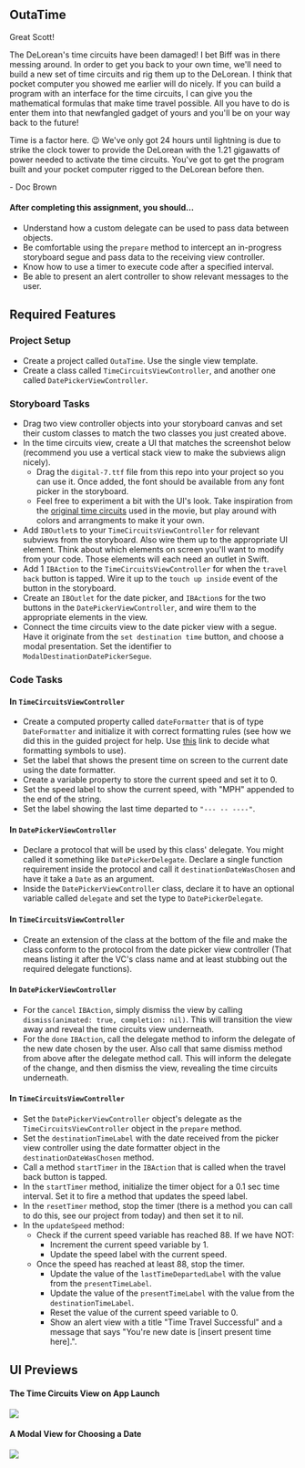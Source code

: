 ## OutaTime

Great Scott!

The DeLorean's time circuits have been damaged! I bet Biff was in there messing around. In order to get you back to your own time, we'll need to build a new set of time circuits and rig them up to the DeLorean. I think that pocket computer you showed me earlier will do nicely. If you can build a program with an interface for the time circuits, I can give you the mathematical formulas that make time travel possible. All you have to do is enter them into that newfangled gadget of yours and you'll be on your way back to the future!

Time is a factor here. 😉 We've only got 24 hours until lightning is due to strike the clock tower to provide the DeLorean with the 1.21 gigawatts of power needed to activate the time circuits. You've got to get the program built and your pocket computer rigged to the DeLorean before then.

\- Doc Brown

#### After completing this assignment, you should…

* Understand how a custom delegate can be used to pass data between objects.
* Be comfortable using the `prepare` method to intercept an in-progress storyboard segue and pass data to the receiving view controller.
* Know how to use a timer to execute code after a specified interval.
* Be able to present an alert controller to show relevant messages to the user.

## Required Features

### Project Setup
* Create a project called `OutaTime`. Use the single view template.
* Create a class called `TimeCircuitsViewController`, and another one called `DatePickerViewController`.

### Storyboard Tasks
* Drag two view controller objects into your storyboard canvas and set their custom classes to match the two classes you just created above.
* In the time circuits view, create a UI that matches the screenshot below (recommend you use a vertical stack view to make the subviews align nicely).
	* Drag the `digital-7.ttf` file from this repo into your project so you can use it. Once added, the font should be available from any font picker in the storyboard.
	* Feel free to experiment a bit with the UI's look. Take inspiration from the [original time circuits](http://www.int33h.com/test/tc/img/tc.jpg) used in the movie, but play around with colors and arrangments to make it your own.
* Add `IBOutlet`s to your `TimeCircuitsViewController` for relevant subviews from the storyboard. Also wire them up to the appropriate UI element. Think about which elements on screen you'll want to modify from your code. Those elements will each need an outlet in Swift.
* Add 1 `IBAction` to the `TimeCircuitsViewController` for when the `travel back` button is tapped. Wire it up to the `touch up inside` event of the button in the storyboard.
* Create an `IBOutlet` for the date picker, and `IBAction`s for the two buttons in the `DatePickerViewController`, and wire them to the appropriate elements in the view.
* Connect the time circuits view to the date picker view with a segue. Have it originate from the `set destination time` button, and choose a modal presentation. Set the identifier to `ModalDestinationDatePickerSegue`.

### Code Tasks
#### In `TimeCircuitsViewController`
* Create a computed property called `dateFormatter` that is of type `DateFormatter` and initialize it with correct formatting rules (see how we did this in the guided project for help. Use [this](http://www.unicode.org/reports/tr35/tr35-31/tr35-dates.html#Date_Format_Patterns) link to decide what formatting symbols to use).
* Set the label that shows the present time on screen to the current date using the date formatter.
* Create a variable property to store the current speed and set it to 0.
* Set the speed label to show the current speed, with "MPH" appended to the end of the string.
* Set the label showing the last time departed to `"--- -- ----"`.

#### In `DatePickerViewController`
* Declare a protocol that will be used by this class' delegate. You might called it something like `DatePickerDelegate`. Declare a single function requirement inside the protocol and call it `destinationDateWasChosen` and have it take a `Date` as an argument.
* Inside the `DatePickerViewController` class, declare it to have an optional variable called `delegate` and set the type to `DatePickerDelegate`.

#### In `TimeCircuitsViewController`
* Create an extension of the class at the bottom of the file and make the class conform to the protocol from the date picker view controller (That means listing it after the VC's class name and at least stubbing out the required delegate functions).

#### In `DatePickerViewController`
* For the `cancel` `IBAction`, simply dismiss the view by calling `dismiss(animated: true, completion: nil)`. This will transition the view away and reveal the time circuits view underneath.
* For the `done` `IBAction`, call the delegate method to inform the delegate of the new date chosen by the user. Also call that same dismiss method from above after the delegate method call. This will inform the delegate of the change, and then dismiss the view, revealing the time circuits underneath.

#### In `TimeCircuitsViewController`
* Set the `DatePickerViewController` object's delegate as the `TimeCircuitsViewController` object in the `prepare` method.
* Set the `destinationTimeLabel` with the date received from the picker view controller using the date formatter object in the `destinationDateWasChosen` method.
* Call a method `startTimer` in the `IBAction` that is called when the travel back button is tapped.
* In the `startTimer` method, initialize the timer object for a 0.1 sec time interval. Set it to fire a method that updates the speed label.
* In the `resetTimer` method, stop the timer (there is a method you can call to do this, see our project from today) and then set it to nil.
* In the `updateSpeed` method:
	* Check if the current speed variable has reached 88. If we have NOT:
		* Increment the current speed variable by 1.
		* Update the speed label with the current speed.
	* Once the speed has reached at least 88, stop the timer.
		* Update the value of the `lastTimeDepartedLabel` with the value from the `presentTimeLabel`.
		* Update the value of the `presentTimeLabel` with the value from the `destinationTimeLabel`.
		* Reset the value of the current speed variable to 0.
		* Show an alert view with a title "Time Travel Successful" and a message that says "You're new date is [insert present time here].".

## UI Previews

#### The Time Circuits View on App Launch
![](https://raw.githubusercontent.com/LambdaSchool/ios-afternoon-project-outatime/master/time-circuits.png)

#### A Modal View for Choosing a Date
![](https://raw.githubusercontent.com/LambdaSchool/ios-afternoon-project-outatime/master/date-picker-modal.png)

